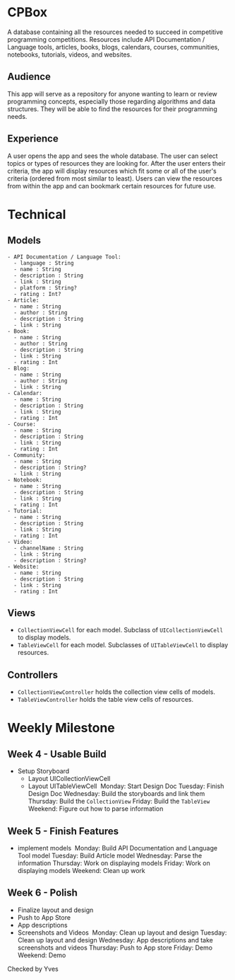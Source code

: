 # CPBox
A database containing all the resources needed to succeed in competitive programming competitions. Resources include API Documentation / Language tools, articles, books, blogs, calendars, courses, communities, notebooks, tutorials, videos, and websites.
​
## Audience
This app will serve as a repository for anyone wanting to learn or review programming concepts, especially those regarding algorithms and data structures. They will be able to find the resources for their programming needs.
​
## Experience
A user opens the app and sees the whole database. The user can select topics or types of resources they are looking for. After the user enters their criteria, the app will display resources which fit some or all of the user's criteria (ordered from most similar to least). Users can view the resources from within the app and can bookmark certain resources for future use.
​
# Technical
## Models
```
- API Documentation / Language Tool:
  - language : String
  - name : String
  - description : String
  - link : String
  - platform : String?
  - rating : Int?
- Article:
  - name : String
  - author : String
  - description : String
  - link : String
- Book:
  - name : String
  - author : String
  - description : String
  - link : String
  - rating : Int
- Blog:
  - name : String
  - author : String
  - link : String
- Calendar:
  - name : String
  - description : String
  - link : String
  - rating : Int
- Course:
  - name : String
  - description : String
  - link : String
  - rating : Int
- Community:
  - name : String
  - description : String?
  - link : String
- Notebook:
  - name : String
  - description : String
  - link : String
  - rating : Int
- Tutorial:
  - name : String
  - description : String
  - link : String
  - rating : Int
- Video:
  - channelName : String
  - link : String
  - description : String?
- Website:
  - name : String
  - description : String
  - link : String
  - rating : Int
```
## Views
- `CollectionViewCell` for each model. Subclass of `UICollectionViewCell` to display models.
- `TableViewCell` for each model. Subclasses of `UITableViewCell` to display resources.
​
## Controllers
- `CollectionViewController` holds the collection view cells of models.
- `TableViewController` holds the table view cells of resources.
​
# Weekly Milestone
## Week 4 - Usable Build
- Setup Storyboard
  - Layout UICollectionViewCell
  - Layout UITableViewCell
​
  Monday: Start Design Doc
  Tuesday: Finish Design Doc
  Wednesday: Build the storyboards and link them
  Thursday: Build the `CollectionView`
  Friday: Build the `TableView`
  Weekend: Figure out how to parse information
​
## Week 5 - Finish Features
- implement models
​
  Monday: Build API Documentation and Language Tool model
  Tuesday: Build Article model
  Wednesday: Parse the information
  Thursday: Work on displaying models
  Friday: Work on displaying models
  Weekend: Clean up work
​
## Week 6 - Polish
- Finalize layout and design
- Push to App Store
- App descriptions
- Screenshots and Videos
​
  Monday: Clean up layout and design
  Tuesday: Clean up layout and design
  Wednesday: App descriptions and take screenshots and videos
  Thursday: Push to App store
  Friday: Demo
  Weekend: Demo
  
Checked by Yves
